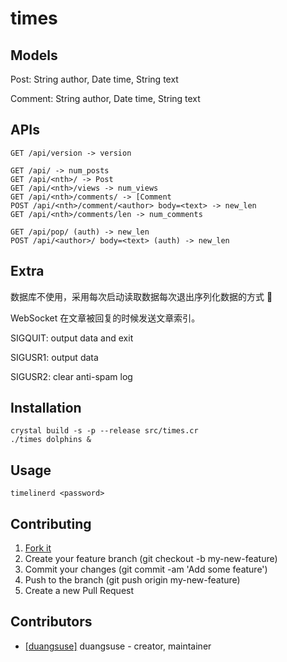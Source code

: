 # times

## Models

Post: String author, Date time, String text

Comment: String author, Date time, String text

## APIs

```http
GET /api/version -> version

GET /api/ -> num_posts
GET /api/<nth>/ -> Post
GET /api/<nth>/views -> num_views
GET /api/<nth>/comments/ -> [Comment
POST /api/<nth>/comment/<author> body=<text> -> new_len
GET /api/<nth>/comments/len -> num_comments

GET /api/pop/ (auth) -> new_len
POST /api/<author>/ body=<text> (auth) -> new_len
```

## Extra

数据库不使用，采用每次启动读取数据每次退出序列化数据的方式 🌚

WebSocket 在文章被回复的时候发送文章索引。

SIGQUIT: output data and exit

SIGUSR1: output data

SIGUSR2: clear anti-spam log

## Installation

```
crystal build -s -p --release src/times.cr
./times dolphins &
```

## Usage

`timelinerd <password>`

## Contributing

1. [Fork it](https://github.com/geekapk/times/fork)
2. Create your feature branch (git checkout -b my-new-feature)
3. Commit your changes (git commit -am 'Add some feature')
4. Push to the branch (git push origin my-new-feature)
5. Create a new Pull Request

## Contributors

- [[duangsuse]](https://github.com/duangsuse) duangsuse - creator, maintainer
